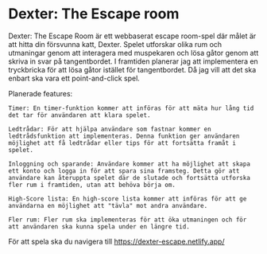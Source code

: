 # Dexter: The Escape room

Dexter: The Escape Room är ett webbaserat escape room-spel där målet är att hitta din försvunna katt, Dexter. Spelet utforskar olika rum och utmaningar genom att interagera med muspekaren och lösa gåtor genom att skriva in svar på tangentbordet. I framtiden planerar jag att implementera en tryckbricka för att lösa gåtor istället för tangentbordet. Då jag vill att det ska enbart ska vara ett point-and-click spel.

Planerade features:

    Timer: En timer-funktion kommer att införas för att mäta hur lång tid det tar för användaren att klara spelet.

    Ledtrådar: För att hjälpa användare som fastnar kommer en ledtrådsfunktion att implementeras. Denna funktion ger användaren möjlighet att få ledtrådar eller tips för att fortsätta framåt i spelet.

    Inloggning och sparande: Användare kommer att ha möjlighet att skapa ett konto och logga in för att spara sina framsteg. Detta gör att användare kan återuppta spelet där de slutade och fortsätta utforska fler rum i framtiden, utan att behöva börja om.

    High-Score lista: En high-score lista kommer att införas för att ge användarna en möjlighet att "tävla" mot andra användare.

    Fler rum: Fler rum ska implementeras för att öka utmaningen och för att användaren ska kunna spela under en längre tid. 

För att spela ska du navigera till https://dexter-escape.netlify.app/